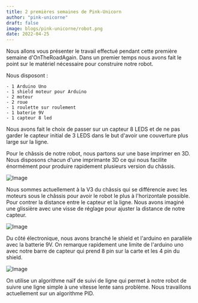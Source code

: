 ```yaml
---
title: 2 premières semaines de Pink-Unicorn
author: "pink-unicorne"
draft: false
image: blogs/pink-unicorne/robot.png
date: 2022-04-25
---
```

Nous allons vous présenter le travail effectué pendant cette première semaine d'OnTheRoadAgain.
Dans un premier temps nous avons fait le point sur le matériel nécessaire pour construire notre robot. 

Nous disposont :

	- 1 Arduino Uno
	- 1 shield moteur pour Arduino
	- 2 moteur 
	- 2 roue 
	- 1 roulette sur roulement 
	- 1 baterie 9V
	- 1 capteur 8 led
	
Nous avons fait le choix de passer sur un capteur 8 LEDS et de ne pas garder le capteur initial de 3 LEDS dans le but d'avoir une couverture plus large sur la ligne. 

Pour le châssis de notre robot, nous partons sur une base imprimer en 3D. Nous disposons chacun d'une imprimante 3D ce qui nous facilite énormément pour produire rapidement plusieurs version du châssis. 

![Image](../robot2.png)

Nous sommes actuellement à la V3 du châssis qui se différencie avec les moteurs sous le châssis pour avoir le robot le plus à l'horizontale possible. Pour contrer la distance entre le capteur et la ligne. Nous avons imaginé une glissière avec une visse de réglage pour ajuster la distance de notre capteur. 

![Image](../photoRobot.jpg)

Du côté électronique, nous avons branché le shield et l'arduino en parallèle avec la batterie 9V. On remarque rapidement une limite de l'arduino uno avec notre barre de capteur qui prend 8 pin sur la carte et les 4 pin du shield. 

![Image](../Schema_electrique.jpg)

On utilise un algorithme naïf de suivi de ligne qui permet à notre robot de suivre une ligne simple à une vitesse lente sans problème. Nous travaillons actuellement sur un algorithme PID. 

